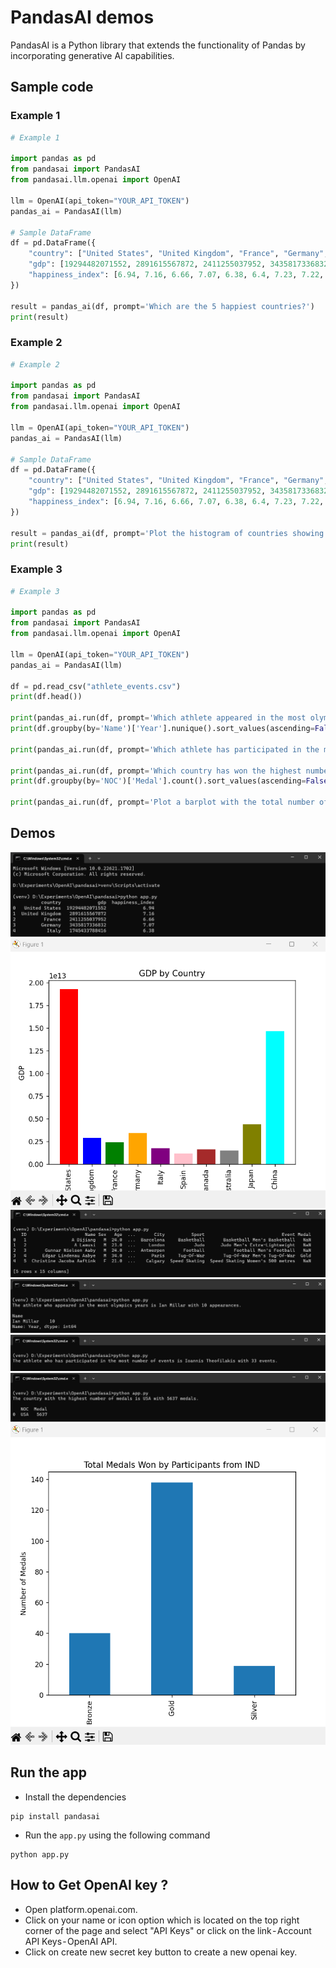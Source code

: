 # PandasAI demos
PandasAI is a Python library that extends the functionality of Pandas by incorporating generative AI capabilities.

## Sample code

### Example 1

```py
# Example 1

import pandas as pd
from pandasai import PandasAI
from pandasai.llm.openai import OpenAI

llm = OpenAI(api_token="YOUR_API_TOKEN")
pandas_ai = PandasAI(llm)

# Sample DataFrame
df = pd.DataFrame({
    "country": ["United States", "United Kingdom", "France", "Germany", "Italy", "Spain", "Canada", "Australia", "Japan", "China"],
    "gdp": [19294482071552, 2891615567872, 2411255037952, 3435817336832, 1745433788416, 1181205135360, 1607402389504, 1490967855104, 4380756541440, 14631844184064],
    "happiness_index": [6.94, 7.16, 6.66, 7.07, 6.38, 6.4, 7.23, 7.22, 5.87, 5.12]
})

result = pandas_ai(df, prompt='Which are the 5 happiest countries?')
print(result)
```

### Example 2

```py
# Example 2

import pandas as pd
from pandasai import PandasAI
from pandasai.llm.openai import OpenAI

llm = OpenAI(api_token="YOUR_API_TOKEN")
pandas_ai = PandasAI(llm)

# Sample DataFrame
df = pd.DataFrame({
    "country": ["United States", "United Kingdom", "France", "Germany", "Italy", "Spain", "Canada", "Australia", "Japan", "China"],
    "gdp": [19294482071552, 2891615567872, 2411255037952, 3435817336832, 1745433788416, 1181205135360, 1607402389504, 1490967855104, 4380756541440, 14631844184064],
    "happiness_index": [6.94, 7.16, 6.66, 7.07, 6.38, 6.4, 7.23, 7.22, 5.87, 5.12]
})

result = pandas_ai(df, prompt='Plot the histogram of countries showing for each the gdp, using different colors for each bar')
print(result)
```

### Example 3

```py
# Example 3

import pandas as pd
from pandasai import PandasAI
from pandasai.llm.openai import OpenAI

llm = OpenAI(api_token="YOUR_API_TOKEN")
pandas_ai = PandasAI(llm)

df = pd.read_csv("athlete_events.csv")
print(df.head())

print(pandas_ai.run(df, prompt='Which athlete appeared in the most olympics years and how many'))
print(df.groupby(by='Name')['Year'].nunique().sort_values(ascending=False).head(1))

print(pandas_ai.run(df, prompt='Which athlete has participated in the most number of events and how many'))

print(pandas_ai.run(df, prompt='Which country has won the highest number of medals and how many'))
print(df.groupby(by='NOC')['Medal'].count().sort_values(ascending=False).reset_index().head(1))

print(pandas_ai.run(df, prompt='Plot a barplot with the total number of medals won by participants from IND'))
```

## Demos

![screenshot](demos/output1.png)
![screenshot](demos/output2.png)
![screenshot](demos/output3.png)
![screenshot](demos/output4.png)
![screenshot](demos/output5.png)
![screenshot](demos/output6.png)
![screenshot](demos/output7.png)


## Run the app
- Install the dependencies
```
pip install pandasai
```
- Run the `app.py` using the following command
```
python app.py
``` 

## How to Get OpenAI key ?
- Open platform.openai.com.
- Click on your name or icon option which is located on the top right corner of the page and select "API Keys" or click on the link - Account API Keys - OpenAI API.
- Click on create new secret key button to create a new openai key.